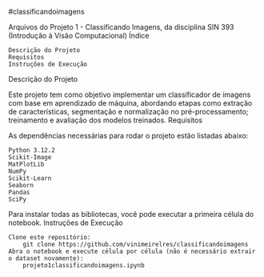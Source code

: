 #classificandoimagens

Arquivos do Projeto 1 - Classificando Imagens, da disciplina SIN 393 (Introdução à Visão Computacional)
Índice

    Descrição do Projeto
    Requisitos
    Instruções de Execução

Descrição do Projeto

Este projeto tem como objetivo implementar um classificador de imagens com base em aprendizado de máquina, abordando etapas como extração de características, segmentação e normalização no pré-processamento; treinamento e avaliação dos modelos treinados.
Requisitos

As dependências necessárias para rodar o projeto estão listadas abaixo:

    Python 3.12.2
    Scikit-Image
    MatPlotLib
    NumPy
    Scikit-Learn
    Seaborn
    Pandas
    SciPy

Para instalar todas as bibliotecas, você pode executar a primeira célula do notebook.
Instruções de Execução

    Clone este repositório:
        git clone https://github.com/vinimeirelres/classificandoimagens
    Abra o notebook e execute célula por célula (não é necessário extrair o dataset novamente):
        projeto1classificandoimagens.ipynb
